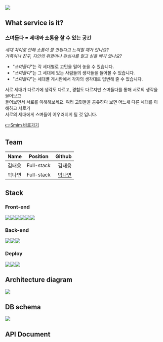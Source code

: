 ![](https://user-images.githubusercontent.com/65156388/191724846-e79ef17e-b3fb-40f6-847a-a54ac5a315ca.PNG)
## What service is it?
### 스며들다 = 세대와 소통을 할 수 있는 공간  

*세대 차이로 인해 소통이 잘 안된다고 느껴질 때가 있나요?  
가족이나 친구, 지인의 취향이나 관심사를 알고 싶을 때가 있나요?*

   * <em>"스며들다"</em>는 각 세대별로 고민을 털어 놓을 수 있습니다.  
   * <em>"스며들다"</em>는 그 세대에 있는 사람들의 생각들을 들어볼 수 있습니다.
   * <em>"스며들다"</em>는 세대별 게시판에서 각자의 생각대로 답변해 줄 수 있습니다.


서로 세대가 다르기에 생각도 다르고, 경험도 다르지만 스며들다를 통해 서로의 생각을 물어보고  
들어보면서 서로를 이해해보세요.  여러 고민들을 공유하다 보면 어느새 다른 세대를 이해하고 서로가  
서로의 세대에게 스며들어 어우러지게 될 것 입니다.
  
[👉Smim 바로가기](https://smim.kro.kr/)  
  
  
  
## Team
| Name | Position | Github |
|---|:---:|---:|
| 김태웅 | Full-stack | [김태웅](https://github.com/peacemaker474) |
| 박나연 | Full-stack | [박나연](https://github.com/nayeon-hub) |

## Stack
### **Front-end**
<img src="https://img.shields.io/badge/React-61DAFB?style=for-the-badge&logo=React&logoColor=black"><img src="https://img.shields.io/badge/Redux-764ABC?style=for-the-badge&logo=Redux&logoColor=white"><img src="https://img.shields.io/badge/ReactRouter-CA4245?style=for-the-badge&logo=ReactRouter&logoColor=white"><img src="https://img.shields.io/badge/Axios-5A29E4?style=for-the-badge&logo=Axios&logoColor=white"><img src="https://img.shields.io/badge/StyledComponents-DB7093?style=for-the-badge&logo=styledComponents&logoColor=white"><img src="https://img.shields.io/badge/ReactQuery-FF4154?style=for-the-badge&logo=ReactQuery&logoColor=white">

### **Back-end**
<img src="https://img.shields.io/badge/Node.js-339933?style=for-the-badge&logo=Node.js&logoColor=white"><img src="https://img.shields.io/badge/Express-000000?style=for-the-badge&logo=Express&logoColor=white"><img src="https://img.shields.io/badge/MongoDB-47A248?style=for-the-badge&logo=MongoDB&logoColor=white">

### **Deploy**
<img src="https://img.shields.io/badge/Amazon EC2-FF9900?style=for-the-badge&logo=Amazon EC2&logoColor=white"><img src="https://img.shields.io/badge/Amazon S3-569A31?style=for-the-badge&logo=Amazon S3&logoColor=white"><img src="https://img.shields.io/badge/Amazon PM2-B037A?style=for-the-badge&logo=Amazon PM2&logoColor=white">

## Architecture diagram
![](https://user-images.githubusercontent.com/65156388/191732483-41f43b66-50ee-4368-825f-d4de7b5212aa.png)

## DB schema
![](https://s3-us-west-2.amazonaws.com/secure.notion-static.com/eea999bf-39a6-4965-a207-2ee5d2e46e9c/%EC%BA%A1%EC%B2%98.png)

## API Document
